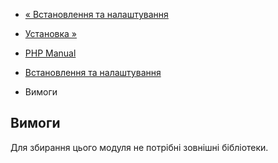 - [« Встановлення та налаштування](exec.setup.md)
- [Установка »](exec.installation.md)

- [PHP Manual](index.md)
- [Встановлення та налаштування](exec.setup.md)
- Вимоги

## Вимоги

Для збирання цього модуля не потрібні зовнішні бібліотеки.
